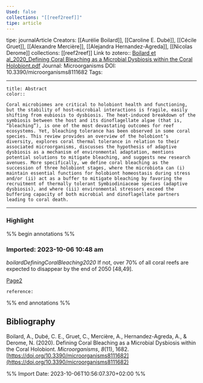 ```yaml
---
Used: false
collections: "[[reef2reef]]"
tipe: article
---
```

tipe: journalArticle
Creators: [[Aurélie Boilard]], [[Caroline E. Dubé]], [[Cécile Gruet]], [[Alexandre Mercière]], [[Alejandra Hernandez-Agreda]], [[Nicolas Derome]]
collections: [[reef2reef]]
Link to zotero:: [Boilard et al_2020_Defining Coral Bleaching as a Microbial Dysbiosis within the Coral Holobiont.pdf](zotero://select/library/items/4BKH7NXT)
Journal: Microorganisms
DOI: 10.3390/microorganisms8111682
Tags: 

---
```ad-note
title: Abstract
color:: 

Coral microbiomes are critical to holobiont health and functioning, but the stability of host–microbial interactions is fragile, easily shifting from eubiosis to dysbiosis. The heat-induced breakdown of the symbiosis between the host and its dinoflagellate algae (that is, “bleaching”), is one of the most devastating outcomes for reef ecosystems. Yet, bleaching tolerance has been observed in some coral species. This review provides an overview of the holobiont’s diversity, explores coral thermal tolerance in relation to their associated microorganisms, discusses the hypothesis of adaptive dysbiosis as a mechanism of environmental adaptation, mentions potential solutions to mitigate bleaching, and suggests new research avenues. More specifically, we define coral bleaching as the succession of three holobiont stages, where the microbiota can (i) maintain essential functions for holobiont homeostasis during stress and/or (ii) act as a buffer to mitigate bleaching by favoring the recruitment of thermally tolerant Symbiodiniaceae species (adaptive dysbiosis), and where (iii) environmental stressors exceed the buffering capacity of both microbial and dinoflagellate partners leading to coral death.

```

---
### Highlight

%% begin annotations %%



### Imported: 2023-10-06 10:48 am

*boilardDefiningCoralBleaching2020*
	If not, over 70% of all coral reefs are expected to disappear by the end of 2050 [48,49]. 
	
[Page2](zotero://open-pdf/library/items/4BKH7NXT?page=2&a=8ZLIR6CT)
	
	
	
	reference:


%% end annotations %%

## Bibliography

Boilard, A., Dubé, C. E., Gruet, C., Mercière, A., Hernandez-Agreda, A., & Derome, N. (2020). Defining Coral Bleaching as a Microbial Dysbiosis within the Coral Holobiont. _Microorganisms_, _8_(11), 1682. [https://doi.org/10.3390/microorganisms8111682](https://doi.org/10.3390/microorganisms8111682)

%% Import Date: 2023-10-06T10:56:07.370+02:00 %%
